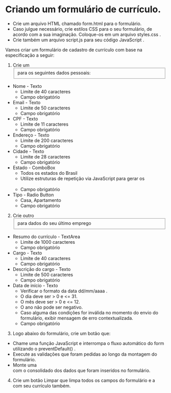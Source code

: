 # Criando um formulário de currículo.
- Crie um arquivo HTML chamado form.html para o formulário.
- Caso julgue necessário, crie estilos CSS para o seu formulário, de acordo com a sua imaginação. Coloque-os em um arquivo styles.css .
- Crie também um arquivo script.js para seu código JavaScript .

Vamos criar um formulário de cadastro de currículo com base na especificação a seguir:
1) Crie um <fieldset> para os seguintes dados pessoais:
- Nome - Texto
    - Limite de 40 caracteres
    - Campo obrigatório
- Email - Texto
    - Limite de 50 caracteres
    - Campo obrigatório
- CPF - Texto
    - Limite de 11 caracteres
    - Campo obrigatório
- Endereço - Texto
    - Limite de 200 caracteres
    - Campo obrigatório
- Cidade - Texto
    - Limite de 28 caracteres
    - Campo obrigatório
- Estado - ComboBox
    - Todos os estados do Brasil
    - Utilize estruturas de repetição via JavaScript para gerar os <option>
    - Campo obrigatório
- Tipo - Radio Button
    - Casa, Apartamento
    - Campo obrigatório

2) Crie outro <fieldset> para dados do seu último emprego
- Resumo do currículo - TextArea
    - Limite de 1000 caracteres
    - Campo obrigatório
- Cargo - Texto
    - Limite de 40 caracteres
    - Campo obrigatório
- Descrição do cargo - Texto
    - Limite de 500 caracteres
    - Campo obrigatório
- Data de início - Texto
    - Verificar o formato da data dd/mm/aaaa .
    - O dia deve ser > 0 e <= 31.
    - O mês deve ser > 0 e <= 12.
    - O ano não pode ser negativo.
    - Caso alguma das condições for inválida no momento do envio do formulário, exibir mensagem de erro contextualizada.
    - Campo obrigatório

3) Logo abaixo do formulário, crie um botão que:
- Chame uma função JavaScript e interrompa o fluxo automático do form utilizando o preventDefault() .
- Execute as validações que foram pedidas ao longo da montagem do formulário.
- Monte uma <div> com o consolidado dos dados que foram inseridos no formulário.

4) Crie um botão Limpar que limpa todos os campos do formulário e a <div> com seu currículo também.